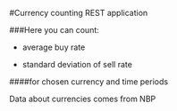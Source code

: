 #Currency counting REST application

###Here you can count: 

- average buy rate

- standard deviation of sell rate

####for chosen currency and time periods

Data about currencies comes from NBP
